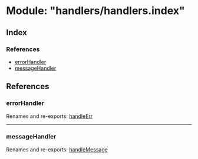 # Module: "handlers/handlers.index"

## Index

### References

* [errorHandler](_handlers_handlers_index_.md#errorhandler)
* [messageHandler](_handlers_handlers_index_.md#messagehandler)

## References

### errorHandler

Renames and re-exports: [handleErr](_handlers_error_.md#handleerr)

___

### messageHandler

Renames and re-exports: [handleMessage](_handlers_message_.md#handlemessage)

